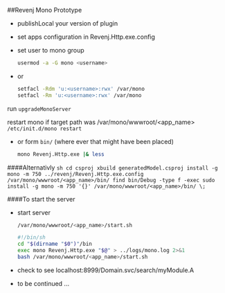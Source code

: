 ##Revenj Mono Prototype

- publishLocal your version of plugin

- set apps configuration in Revenj.Http.exe.config

- set user to mono group
    ````sh
    usermod -a -G mono <username>
    ````
- or
    ````sh
    setfacl -Rdm 'u:<username>:rwx' /var/mono
    setfacl -Rm 'u:<username>:rwx' /var/mono
    ````

run `upgradeMonoServer`

restart mono if target path was /var/mono/wwwroot/<app_name> `/etc/init.d/mono restart`

- or form `bin/` (where ever that might have been placed)
    ````sh
    mono Revenj.Http.exe |& less
    ````

####Alternativly
    ````sh
    cd csproj
    xbuild generatedModel.csproj
    install -g mono -m 750 ../revenj/Revenj.Http.exe.config /var/mono/wwwroot/<app_name>/bin/
    find bin/Debug -type f -exec sudo install -g mono -m 750 '{}' /var/mono/wwwroot/<app_name>/bin/ \;
    ````

####To start the server

- start server
    ````sh
    /var/mono/wwwroot/<app_name>/start.sh

    #!/bin/sh
    cd "$(dirname "$0")"/bin
    exec mono Revenj.Http.exe "$@" > ../logs/mono.log 2>&1
    bash /var/mono/wwwroot/<app_name>/start.sh
    ````

- check to see localhost:8999/Domain.svc/search/myModule.A

- to be continued ...
